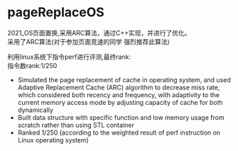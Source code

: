 # pageReplaceOS
2021_OS页面置换,采用ARC算法，通过C++实现，并进行了优化。  
采用了ARC算法(对于参加页面竞速的同学 强烈推荐此算法)
  
利用linux系统下指令perf进行评测,最终rank:  
指令数rank:1/250

* Simulated the page replacement of cache in operating system, and used Adaptive Replacement Cache (ARC) algorithm to decrease miss rate, which considered both recency and frequency, with adaptivity to the current memory access mode by adjusting capacity of cache for both dynamically
* Built data structure with specific function and low memory usage from scratch rather than using STL container
* Ranked 1/250 (according to the weighted result of perf instruction on Linux operating system)

